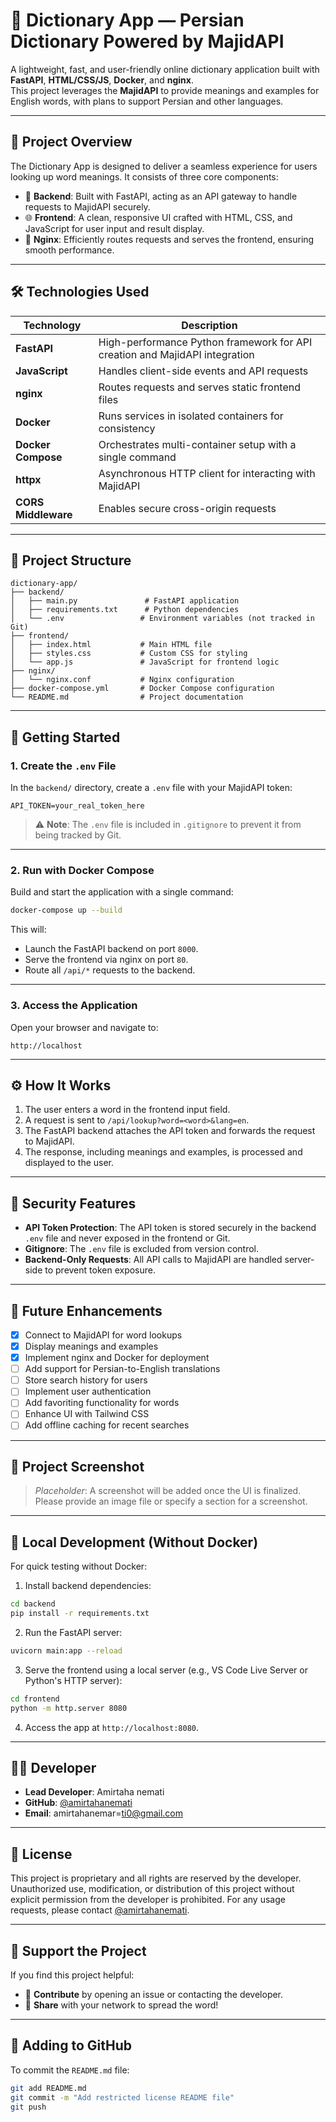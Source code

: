 # 📖 Dictionary App — Persian Dictionary Powered by MajidAPI

A lightweight, fast, and user-friendly online dictionary application built with **FastAPI**, **HTML/CSS/JS**, **Docker**, and **nginx**.  
This project leverages the **MajidAPI** to provide meanings and examples for English words, with plans to support Persian and other languages.

---

## 🎯 Project Overview

The Dictionary App is designed to deliver a seamless experience for users looking up word meanings. It consists of three core components:

- 🐍 **Backend**: Built with FastAPI, acting as an API gateway to handle requests to MajidAPI securely.
- 🌐 **Frontend**: A clean, responsive UI crafted with HTML, CSS, and JavaScript for user input and result display.
- 🧭 **Nginx**: Efficiently routes requests and serves the frontend, ensuring smooth performance.

---

## 🛠️ Technologies Used

| Technology        | Description |
|-------------------|-------------|
| **FastAPI**       | High-performance Python framework for API creation and MajidAPI integration |
| **JavaScript**    | Handles client-side events and API requests |
| **nginx**         | Routes requests and serves static frontend files |
| **Docker**        | Runs services in isolated containers for consistency |
| **Docker Compose**| Orchestrates multi-container setup with a single command |
| **httpx**         | Asynchronous HTTP client for interacting with MajidAPI |
| **CORS Middleware**| Enables secure cross-origin requests |

---

## 📂 Project Structure

```
dictionary-app/
├── backend/
│   ├── main.py               # FastAPI application
│   ├── requirements.txt      # Python dependencies
│   └── .env                 # Environment variables (not tracked in Git)
├── frontend/
│   ├── index.html           # Main HTML file
│   ├── styles.css           # Custom CSS for styling
│   └── app.js               # JavaScript for frontend logic
├── nginx/
│   └── nginx.conf           # Nginx configuration
├── docker-compose.yml       # Docker Compose configuration
└── README.md                # Project documentation
```

---

## 🚀 Getting Started

### 1. Create the `.env` File

In the `backend/` directory, create a `.env` file with your MajidAPI token:

```
API_TOKEN=your_real_token_here
```

> ⚠️ **Note**: The `.env` file is included in `.gitignore` to prevent it from being tracked by Git.

---

### 2. Run with Docker Compose

Build and start the application with a single command:

```bash
docker-compose up --build
```

This will:
- Launch the FastAPI backend on port `8000`.
- Serve the frontend via nginx on port `80`.
- Route all `/api/*` requests to the backend.

---

### 3. Access the Application

Open your browser and navigate to:

```
http://localhost
```

---

## ⚙️ How It Works

1. The user enters a word in the frontend input field.
2. A request is sent to `/api/lookup?word=<word>&lang=en`.
3. The FastAPI backend attaches the API token and forwards the request to MajidAPI.
4. The response, including meanings and examples, is processed and displayed to the user.

---

## 🔐 Security Features

- **API Token Protection**: The API token is stored securely in the backend `.env` file and never exposed in the frontend or Git.
- **Gitignore**: The `.env` file is excluded from version control.
- **Backend-Only Requests**: All API calls to MajidAPI are handled server-side to prevent token exposure.

---

## 🌟 Future Enhancements

- [x] Connect to MajidAPI for word lookups
- [x] Display meanings and examples
- [x] Implement nginx and Docker for deployment
- [ ] Add support for Persian-to-English translations
- [ ] Store search history for users
- [ ] Implement user authentication
- [ ] Add favoriting functionality for words
- [ ] Enhance UI with Tailwind CSS
- [ ] Add offline caching for recent searches

---

## 📸 Project Screenshot

> *Placeholder*: A screenshot will be added once the UI is finalized. Please provide an image file or specify a section for a screenshot.

---

## 🧪 Local Development (Without Docker)

For quick testing without Docker:

1. Install backend dependencies:

```bash
cd backend
pip install -r requirements.txt
```

2. Run the FastAPI server:

```bash
uvicorn main:app --reload
```

3. Serve the frontend using a local server (e.g., VS Code Live Server or Python's HTTP server):

```bash
cd frontend
python -m http.server 8080
```

4. Access the app at `http://localhost:8080`.

---

## 👨‍💻 Developer

- **Lead Developer**: Amirtaha nemati
- **GitHub**: [@amirtahanemati](https://github.com/amirtahanemati)
- **Email**: amirtahanemar=ti0@gmail.com

---

## 📜 License

This project is proprietary and all rights are reserved by the developer. Unauthorized use, modification, or distribution of this project without explicit permission from the developer is prohibited. For any usage requests, please contact [@amirtahanemati](https://github.com/amirtahanemati).

---

## 🌟 Support the Project

If you find this project helpful:
- 💬 **Contribute** by opening an issue or contacting the developer.
- 📢 **Share** with your network to spread the word!

---

## 📌 Adding to GitHub

To commit the `README.md` file:

```bash
git add README.md
git commit -m "Add restricted license README file"
git push
```
